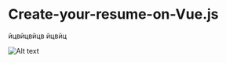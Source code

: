 # Create-your-resume-on-Vue.js
йцвйцвйцв
йцвйц




![Alt text](https://i.ibb.co/bWMvV25/js.png "Optional title")
